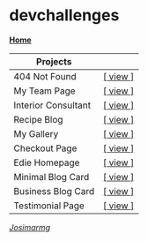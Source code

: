 # devchallenges

[**Home**](https://josimarmg.github.io/devchallenges/)

| Projects||
|--|--|
| 404 Not Found | [[ view ]](https://josimarmg.github.io/devchallenges/page-404-not-found/index.html) |
| My Team Page | [[ view ]](https://josimarmg.github.io/devchallenges/my-team-page-master/index.html)
| Interior Consultant | [[ view ]](https://josimarmg.github.io/devchallenges/interior-consultant-master/index.html)
| Recipe Blog | [[ view ]](https://josimarmg.github.io/devchallenges/recipe-blog/index.html)
| My Gallery | [[ view ]](https://josimarmg.github.io/devchallenges/my-gallery/index.html)
| Checkout Page | [[ view ]](https://josimarmg.github.io/devchallenges/checkout-page-master/index.html)
| Edie Homepage | [[ view ]](https://josimarmg.github.io/devchallenges/edie-homepage/index.html)
| Minimal Blog Card | [[ view ]](https://josimarmg.github.io/devchallenges/mini-blog-card/index.html)
| Business Blog Card | [[ view ]](https://josimarmg.github.io/devchallenges/business-blog-card/index.html)
| Testimonial Page | [[ view ]](https://josimarmg.github.io/devchallenges/testimonial-page/index.html)

[_Josimarmg_](https://github.com/Josimarmg/devchallenges)
